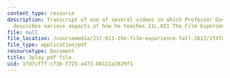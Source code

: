 ```yaml
---
content_type: resource
description: Transcript of one of several videos in which Professor David Thorburn
  describes various aspects of how he teaches 21L.011 The Film Experience.
file: null
file_location: /coursemedia/21l-011-the-film-experience-fall-2013/1fd7cf7fcf3bf725a473b8111a2829f1_nIMlZ8ErLfs.pdf
file_type: application/pdf
resourcetype: Document
title: 3play pdf file
uid: 1fd7cf7f-cf3b-f725-a473-b8111a2829f1
---
```

